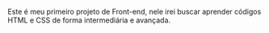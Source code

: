 Este é meu primeiro projeto de Front-end, nele irei buscar aprender códigos HTML e CSS de forma intermediária e avançada.